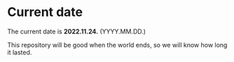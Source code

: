 # Current date

The current date is **2022.11.24.** (YYYY.MM.DD.)

This repository will be good when the world ends, so we will know how long it lasted.
